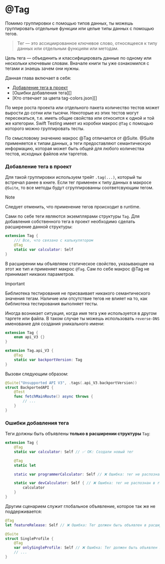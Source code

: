 # @Tag

Помимо группировки с помощью типов данных, ты можешь группировать отдельные функции или целые типы данных с помощью тегов.

> Тег — это ассициированное ключевое слово, относящееся к типу данных или отдельным функциям или методам.

Цель тега — объединить и классифицировать данные по одному или нескольки ключевым словам.
Вначале книги ты уже ознакомился с тегами и знаешь зачем они нужны.

Данная глава включает в себя:

- [Добавление тега в проект](#Добавление-тега-в-проект)
- [Ошибки добавления тега][]
- [Кто отвечает за цвета tag-colors.json][]

По мере роста проекта или отдельного пакета количество тестов может вырости до сотни или тысячи. Некоторые из этих тестов могут пересекаться, т.е. иметь общие свойства или относится к одной и той же категории. Swift Testing имеет из коробки макрос `@Tag`
с помощью которого можно группировать тесты.

По смысловому значению макрос @Tag отличается от @Suite. @Suite применяется к типам данных, а теги предоставляют семантическую информацию, которая может быть общей для любого количества тестов, исходных файлов или таргетов.

### Добавление тега в проект

Для такой группировки используем трейт `.tag(...)`, который ты встречал ранее в книге.
Если тег применен к типу данных в макросе `@Suite`, то все методы будут сгруппированны соответсвующим тегом.

> [!NOTE]
> Следует отменить, что применение тегов происходит в runtime.

Сами по себе теги являются экземплярами структуры `Tag`. Для добавления собственного тега в проект необходимо сделать расширение данной структуры:

```swift
extension Tag {
	/// Все, что связано с калькулятором
	@Tag
	static var calculator: Self
}
```

В расширении мы объявляем статическое свойство, указывающее на этот же тип и применяет макрос `@Tag`. Сам по себе макрос @Tag не принимает никаких параметров.

> [!IMPORTANT]
> Библиотека тестирования не присваивает никакого семантического значения тегам. Наличие или отсутствие тегов не влияет на то, как библиотека тестирования выполняет тесты.

Иногда возникает ситуация, когда имя тега уже используется в другом таргете или файла.
В таком случае ты можешь использовать `reverse-DNS` именование для создания уникального имени:

```swift
extension Tag {
	enum api_V3 {}
}

extension Tag.api_V3 {
	@Tag
	static var backportVersion: Tag
}
```

Вызови следующим образом:

```swift
@Suite("Unsupported API V3", .tags(.api_V3.backportVersion))
struct BackportedAPI {
	@Test
	func fetchMainRoute() async throws {
		// ...
	}
}
```

### Ошибки добавления тега

Теги должны быть объявлены **только в расширении структуры** `Tag`:

```swift
extension Tag {
	@Tag
	static var calculator: Self // ✅ OK: Создали новый тег

	@Tag
	static let

	static var programmerCalculator: Self // ❌ Ошибка: тег не распознан в runtime

	static var devCalculator: Self { // ❌ Ошибка: тег не распознан в runtime
		calculator
	}
}
```

Другим сценарием служит глобальное объявление, которое так же не поддерживается:

```swift
@Tag
let featureRelease: Self // ❌ Ошибка: Тег должен быть объявлен в расширении Tag

@Suite
struct SingleProfile {
	@Tag
	var onlySingleProfile: Self // ❌ Ошибка: Тег должен быть объявлен в расширении Tag
	// ...
}
```

<!-- https://developer.apple.com/documentation/testing/addingtags

0. Xcode Test Plan `.xctestplan` file
1. Добавление тега в проект
2. Сортировка
3. Suit
4. Recommended practice -->

<!-- ```swift
@attached(accessor)
@attached(peer)
public macro Tag() = #externalMacro(module: "TestingMacros", type: "TagMacro")
``` -->

